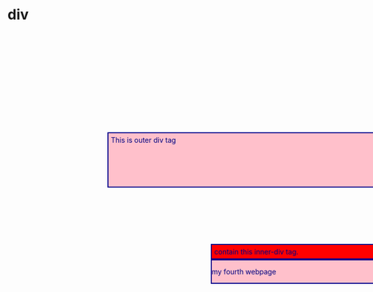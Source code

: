 # div
<!doctype html>
<head>
<style>
.outer-div{
   width:960px;
   color:navy;
   background-color:pink;
   border:2px solid darkblue;
   padding:5px;
}
   .inner-div{
   width:360px;
   color:navy;
   background-color:red;
   border:2px solid darkblue;
   padding:5px;
}
   div{
   position: relative;
   top: 200px;
   left: 200px;
   }
   #header{
   height: 230px;
   background-repeat: no-repeat;
   font-family: 'shift',sans-serif;
   }
</style>
</head>
 <div class="outer-div">
 This is outer div tag
   <div class="inner-div">
      contain this inner-div tag.
   </div>
   <div style="width: 960px; color:navy; background-color:pink; border:2px solid darkblue; padding:5px>
       <p>my fourth webpage</p>
   </div>
               </div>
   <div style="width: 360px; color:navy; background-color:red; border:2px solid darkblue; padding:5px>
       <p>my fourth webpage</p>
   </div>
 </div>

